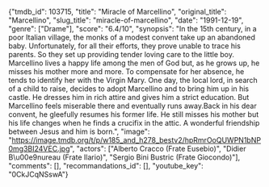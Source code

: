 {"tmdb_id": 103715, "title": "Miracle of Marcellino", "original_title": "Marcellino", "slug_title": "miracle-of-marcellino", "date": "1991-12-19", "genre": ["Drame"], "score": "6.4/10", "synopsis": "In the 15th century, in a poor Italian village, the monks of a modest convent take up an abandoned baby. Unfortunately, for all their efforts, they prove unable to trace his parents. So they set up providing tender loving care to the little boy. Marcellino lives a happy life among the men of God but, as he grows up, he misses his mother more and more. To compensate for her absence, he tends to identify her with the Virgin Mary. One day, the local lord, in search of a child to raise, decides to adopt Marcellino and to bring him up in his castle. He dresses him in rich attire and gives him a strict education. But Marcellino feels miserable there and eventually runs away.Back in his dear convent, he gleefully resumes his former life. He still misses his mother but his life changes when he finds a crucifix in the attic. A wonderful friendship between Jesus and him is born.", "image": "https://image.tmdb.org/t/p/w185_and_h278_bestv2/hpRmrOoQUWPN1bNP0mg3BI24VEC.jpg", "actors": ["Alberto Cracco (Frate Eusebio)", "Didier B\u00e9nureau (Frate Ilario)", "Sergio Bini Bustric (Frate Giocondo)"], "comments": [], "recommandations_id": [], "youtube_key": "0CkJCqNSswA"}